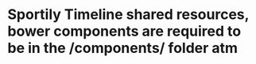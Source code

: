 # Sportily Timeline shared resources, bower components are required to be in the /components/ folder atm
